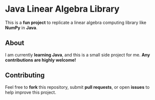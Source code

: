 # **Java Linear Algebra Library**

This is a **fun project** to replicate a linear algebra computing library like **NumPy** in **Java**.

## **About**

I am currently **learning Java**, and this is a small side project for me. **Any contributions are highly welcome!**

## **Contributing**

Feel free to **fork** this repository, submit **pull requests**, or open **issues** to help improve this project.
